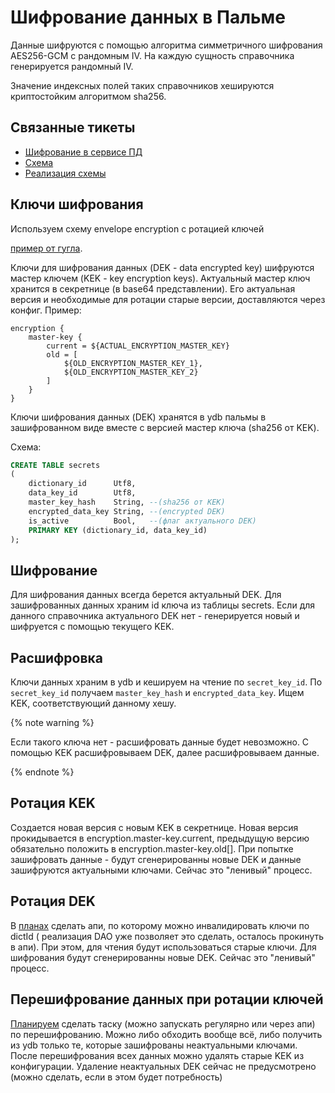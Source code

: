 # Шифрование данных в Пальме

Данные шифруются с помощью алгоритма симметричного шифрования AES256-GCM с рандомным IV. На каждую сущность справочника
генерируется рандомный IV.

Значение индексных полей таких справочников хешируются криптостойким алгоритмом sha256.

## Связанные тикеты

* [Шифрование в сервисе ПД](https://st.yandex-team.ru/VSSEC-349)
* [Схема](https://wiki.yandex-team.ru/users/ruslansd/Shifrovanie-v-palme/)
* [Реализация схемы](https://st.yandex-team.ru/VSDATA-771)

## Ключи шифрования

Используем схему envelope encryption c ротацией ключей

[пример от гугла](https://cloud.google.com/kms/docs/envelope-encryption).

Ключи для шифрования данных (DEK - data encrypted key) шифруются мастер ключем (KEK - key encryption keys). Актуальный
мастер ключ хранится в секретнице (в base64 представлении). Его актуальная версия и необходимые для ротации старые
версии, доставляются через конфиг. Пример:

```hocon
encryption {
    master-key {
        current = ${ACTUAL_ENCRYPTION_MASTER_KEY}
        old = [
            ${OLD_ENCRYPTION_MASTER_KEY_1},
            ${OLD_ENCRYPTION_MASTER_KEY_2}
        ]
    }
}
```

Ключи шифрования данных (DEK) хранятся в ydb пальмы в зашифрованном виде вместе с версией мастер ключа (sha256 от KEK).

Схема:

```sql
CREATE TABLE secrets
(
    dictionary_id      Utf8,
    data_key_id        Utf8,
    master_key_hash    String, --(sha256 от KEK)
    encrypted_data_key String, --(encrypted DEK)
    is_active          Bool,   --(флаг актуального DEK)
    PRIMARY KEY (dictionary_id, data_key_id)
);
```

## Шифрование

Для шифрования данных всегда берется актуальный DEK. Для зашифрованных данных храним id ключа из таблицы secrets. Если
для данного справочника актуального DEK нет - генерируется новый и шифруется с помощью текущего KEK.

## Расшифровка

Ключи данных храним в ydb и кешируем на чтение по `secret_key_id`. По `secret_key_id`
получаем `master_key_hash` и `encrypted_data_key`. Ищем KEK, соответствующий данному хешу.

{% note warning %}

Если такого ключа нет - расшифровать данные будет невозможно. С помощью KEK расшифровываем DEK, далее расшифровываем данные.

{% endnote %}

## Ротация KEK

Создается новая версия с новым KEK в секретнице. Новая версия прокидывается в encryption.master-key.current, предыдущую
версию обязательно положить в encryption.master-key.old[]. При попытке зашифровать данные - будут сгенерированны новые
DEK и данные зашифруются актуальными ключами. Сейчас это "ленивый" процесс.

## Ротация DEK

В [планах](https://st.yandex-team.ru/VSDATA-918) сделать апи, по которому можно инвалидировать ключи по dictId (
реализация DAO уже позволяет это сделать, осталось прокинуть в апи). При этом, для чтения будут использоваться старые
ключи. Для шифрования будут сгенерированны новые DEK. Сейчас это "ленивый" процесс.

## Перешифрование данных при ротации ключей

[Планируем](https://st.yandex-team.ru/VSDATA-919) сделать таску (можно запускать регулярно или через апи) по
перешифрованию. Можно либо обходить вообще всё, либо получить из ydb только те, которые зашифрованы неактуальными
ключами. После перешифрования всех данных можно удалять старые KEK из конфигурации. Удаление неактуальных DEK сейчас не
предусмотрено (можно сделать, если в этом будет потребность)
